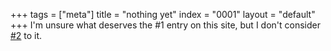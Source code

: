 +++
tags = ["meta"]
title = "nothing yet"
index = "0001"
layout = "default"
+++
I'm unsure what deserves the #1 entry on this site, but I don't consider [#2](/fields-hosting-tutorial) to it.